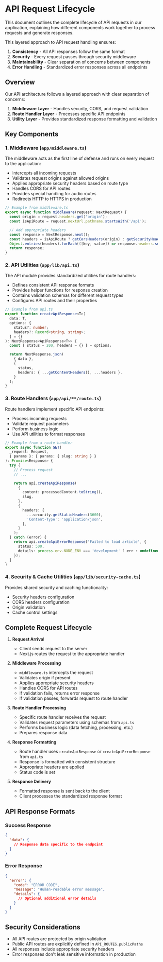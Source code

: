 # API Request Lifecycle

This document outlines the complete lifecycle of API requests in our application, explaining how different components work together to process requests and generate responses.

This layered approach to API request handling ensures:

1. **Consistency** - All API responses follow the same format
2. **Security** - Every request passes through security middleware
3. **Maintainability** - Clear separation of concerns between components
4. **Error Handling** - Standardized error responses across all endpoints

## Overview

Our API architecture follows a layered approach with clear separation of concerns:

1. **Middleware Layer** - Handles security, CORS, and request validation
2. **Route Handler Layer** - Processes specific API endpoints
3. **Utility Layer** - Provides standardized response formatting and validation

## Key Components

### 1. Middleware (`app/middleware.ts`)

The middleware acts as the first line of defense and runs on every request to the application:

- Intercepts all incoming requests
- Validates request origins against allowed origins
- Applies appropriate security headers based on route type
- Handles CORS for API routes
- Provides special handling for audio routes
- Redirects HTTP to HTTPS in production

```typescript
// Example from middleware.ts
export async function middleware(request: NextRequest) {
  const origin = request.headers.get('origin');
  const isApiRoute = request.nextUrl.pathname.startsWith('/api');

  // Add appropriate headers
  const response = NextResponse.next();
  const headers = isApiRoute ? getCorsHeaders(origin) : getSecurityHeaders();
  Object.entries(headers).forEach(([key, value]) => response.headers.set(key, value));
  return response;
}
```

### 2. API Utilities (`app/lib/api.ts`)

The API module provides standardized utilities for route handlers:

- Defines consistent API response formats
- Provides helper functions for response creation
- Contains validation schemas for different request types
- Configures API routes and their properties

```typescript
// Example from api.ts
export function createApiResponse<T>(
  data: T,
  options: {
    status?: number;
    headers?: Record<string, string>;
  } = {}
): NextResponse<ApiResponse<T>> {
  const { status = 200, headers = {} } = options;

  return NextResponse.json(
    { data },
    {
      status,
      headers: { ...getContentHeaders(), ...headers },
    }
  );
}
```

### 3. Route Handlers (`app/api/**/route.ts`)

Route handlers implement specific API endpoints:

- Process incoming requests
- Validate request parameters
- Perform business logic
- Use API utilities to format responses

```typescript
// Example from a route handler
export async function GET(
  _request: Request,
  { params }: { params: { slug: string } }
): Promise<Response> {
  try {
    // Process request
    // ...

    return api.createApiResponse(
      {
        content: processedContent.toString(),
        slug,
      },
      {
        headers: {
          ...security.getStaticHeaders(3600),
          'Content-Type': 'application/json',
        },
      }
    );
  } catch (error) {
    return api.createApiErrorResponse('Failed to load article', {
      status: 500,
      details: process.env.NODE_ENV === 'development' ? err : undefined,
    });
  }
}
```

### 4. Security & Cache Utilities (`app/lib/security-cache.ts`)

Provides shared security and caching functionality:

- Security headers configuration
- CORS headers configuration
- Origin validation
- Cache control settings

## Complete Request Lifecycle

1. **Request Arrival**

   - Client sends request to the server
   - Next.js routes the request to the appropriate handler

2. **Middleware Processing**

   - `middleware.ts` intercepts the request
   - Validates origin if present
   - Applies appropriate security headers
   - Handles CORS for API routes
   - If validation fails, returns error response
   - If validation passes, forwards request to route handler

3. **Route Handler Processing**

   - Specific route handler receives the request
   - Validates request parameters using schemas from `api.ts`
   - Performs business logic (data fetching, processing, etc.)
   - Prepares response data

4. **Response Formatting**

   - Route handler uses `createApiResponse` or `createApiErrorResponse` from `api.ts`
   - Response is formatted with consistent structure
   - Appropriate headers are applied
   - Status code is set

5. **Response Delivery**
   - Formatted response is sent back to the client
   - Client processes the standardized response format

## API Response Formats

### Success Response

```json
{
  "data": {
    // Response data specific to the endpoint
  }
}
```

### Error Response

```json
{
  "error": {
    "code": "ERROR_CODE",
    "message": "Human-readable error message",
    "details": {
      // Optional additional error details
    }
  }
}
```

## Security Considerations

- All API routes are protected by origin validation
- Public API routes are explicitly defined in `API_ROUTES.publicPaths`
- All responses include appropriate security headers
- Error responses don't leak sensitive information in production
